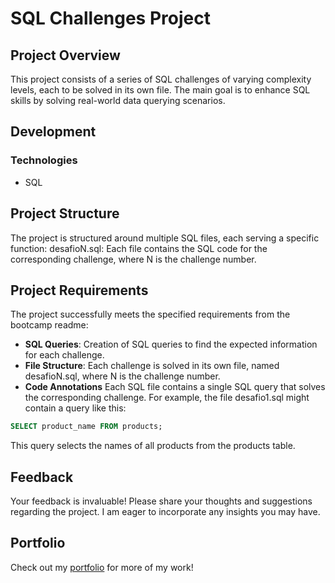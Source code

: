 # SQL Challenges Project

## Project Overview

This project consists of a series of SQL challenges of varying complexity levels, each to be solved in its own file. The main goal is to enhance SQL skills by solving real-world data querying scenarios.

## Development
### Technologies
 - SQL

## Project Structure
The project is structured around multiple SQL files, each serving a specific function:
desafioN.sql: Each file contains the SQL code for the corresponding challenge, where N is the challenge number.

## Project Requirements

The project successfully meets the specified requirements from the bootcamp readme:
- **SQL Queries**: Creation of SQL queries to find the expected information for each challenge.
- **File Structure**: Each challenge is solved in its own file, named desafioN.sql, where N is the challenge number.
- **Code Annotations**
Each SQL file contains a single SQL query that solves the corresponding challenge. For example, the file desafio1.sql might contain a query like this:
```sql
SELECT product_name FROM products;
```
This query selects the names of all products from the products table.

## Feedback
Your feedback is invaluable! Please share your thoughts and suggestions regarding the project. I am eager to incorporate any insights you may have.

## Portfolio
Check out my [portfolio](my-folio-weld.vercel.app/) for more of my work!